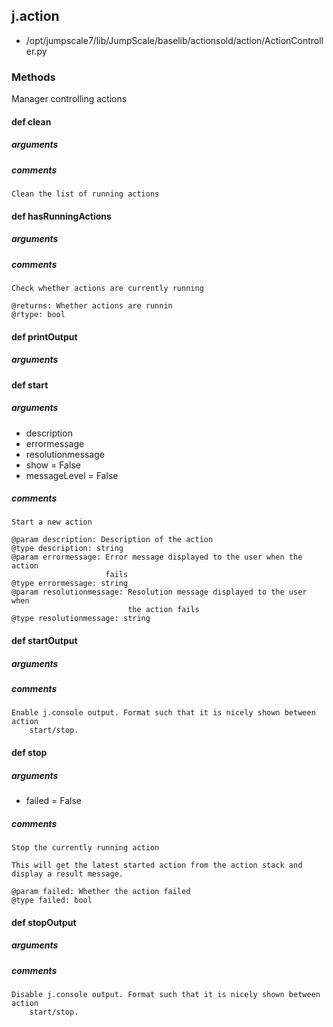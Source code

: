 ## j.action

- /opt/jumpscale7/lib/JumpScale/baselib/actionsold/action/ActionController.py

### Methods

Manager controlling actions

#### def clean 

##### arguments

##### comments

```
Clean the list of running actions

```

#### def hasRunningActions 

##### arguments

##### comments

```
Check whether actions are currently running

@returns: Whether actions are runnin
@rtype: bool

```

#### def printOutput 

##### arguments

#### def start 

##### arguments

- description
- errormessage
- resolutionmessage
- show = False
- messageLevel = False

##### comments

```
Start a new action

@param description: Description of the action
@type description: string
@param errormessage: Error message displayed to the user when the action
                     fails
@type errormessage: string
@param resolutionmessage: Resolution message displayed to the user when
                          the action fails
@type resolutionmessage: string

```

#### def startOutput 

##### arguments

##### comments

```
Enable j.console output. Format such that it is nicely shown between action
    start/stop.

```

#### def stop 

##### arguments

- failed = False

##### comments

```
Stop the currently running action

This will get the latest started action from the action stack and
display a result message.

@param failed: Whether the action failed
@type failed: bool

```

#### def stopOutput 

##### arguments

##### comments

```
Disable j.console output. Format such that it is nicely shown between action
    start/stop.

```

